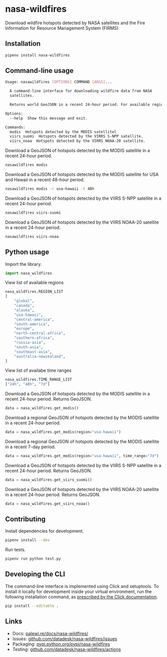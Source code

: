 ```{include} _templates/nav.html
```

# nasa-wildfires

Download wildfire hotspots detected by NASA satellites and the Fire Information for Resource Management System (FIRMS)

## Installation

```bash
pipenv install nasa-wildfires
```

## Command-line usage

```bash
Usage: nasawildfires [OPTIONS] COMMAND [ARGS]...

  A command-line interface for downloading wildfire data from NASA
  satellites.

  Returns world GeoJSON in a recent 24-hour period. For available regions and time ranges, see options.

Options:
  --help  Show this message and exit.

Commands:
  modis  Hotspots detected by the MODIS satellitel
  viirs_suomi  Hotspots detected by the VIRRS S-NPP satellite.
  viirs_noaa  Hotspots detected by the VIRRS NOAA-20 satellite.
```
Download a GeoJSON of hotspots detected by the MODIS satellite in a recent 24-hour period.

```bash
nasawildfires modis
```

Download a GeoJSON of hotspots detected by the MODIS satellite for USA and Hawaii in a recent 48-hour period.

```bash
nasawildfires modis -r usa-hawaii -t 48h
```

Download a GeoJSON of hotspots detected by the VIIRS S-NPP satellite in a recent 24-hour period.

```bash
nasawildfires viirs-suomi
```

Download a GeoJSON of hotspots detected by the VIIRS NOAA-20 satellite in a recent 24-hour period.

```bash
nasawildfires viirs-noaa
```

## Python usage

Import the library.

```python
import nasa_wildfires
```

View list of available regions
```python
nasa_wildfires.REGION_LIST
[
    "global",
    "canada",
    "alaska",
    "usa-hawaii",
    "central-america",
    "south-america",
    "europe",
    "north-central-africa",
    "southern-africa",
    "russia-asia",
    "south-asia",
    "southeast-asia",
    "australia-newzealand",
]
```

View list of availabe time ranges
```python
nasa_wildfires.TIME_RANGE_LIST
["24h", "48h", "7d"]
```

Download a GeoJSON of hotspots detected by the MODIS satellite in a recent 24-hour period. Returns GeoJSON.

```python
data = nasa_wildfires.get_modis()
```

Download a regional GeoJSON of hotspots detected by the MODIS satellite in a recent 24-hour period.

```python
data = nasa_wildfires.get_modis(region="usa-hawaii")
```

Download a regional GeoJSON of hotspots detected by the MODIS satellite in a recent 7-day period.

```python
data = nasa_wildfires.get_modis(region="usa-hawaii", time_range="7d")
```

Download a GeoJSON of hotspots detected by the VIIRS S-NPP satellite in a recent 24-hour period. Returns GeoJSON.

```python
data = nasa_wildfires.get_viirs_suomi()
```

Download a GeoJSON of hotspots detected by the VIIRS NOAA-20 satellite in a recent 24-hour period. Returns GeoJSON.

```python
data = nasa_wildfires.get_viirs_noaa()
```

## Contributing

Install dependencies for development.

```bash
pipenv install --dev
```

Run tests.

```bash
pipenv run python test.py
```

## Developing the CLI

The command-line interface is implemented using Click and setuptools. To install it locally for development inside your virtual environment, run the following installation command, as [prescribed by the Click documentation](https://click.palletsprojects.com/en/7.x/setuptools/#setuptools-integration).

```bash
pip install --editable .
```

## Links

* Docs: [palewi.re/docs/nasa-wildfires/](https://palewi.re/docs/nasa-wildfires/)
* Issues: [github.com/datadesk/nasa-wildfires/issues](https://github.com/datadesk/nasa-wildfires/issues)
* Packaging: [pypi.python.org/pypi/nasa-wildfires](https://pypi.python.org/pypi/nasa-wildfires)
* Testing: [github.com/datadesk/nasa-wildfires/actions](https://github.com/datadesk/nasa-wildfires/actions)
